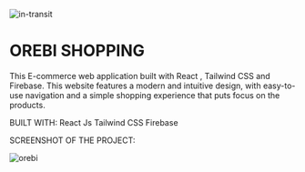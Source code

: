 
![in-transit](https://github.com/DDhoye/Orebi-Shopping/assets/105569187/6bb3b036-59b0-48da-bdf0-c8911143f38d)

# OREBI SHOPPING

This E-commerce web application built with React , Tailwind CSS and Firebase.
This website features a modern and intuitive design, with easy-to-use 
navigation and a simple shopping experience that puts focus on the products.


BUILT WITH:
React Js 
Tailwind CSS 
Firebase

SCREENSHOT OF THE PROJECT:

![orebi](https://github.com/DDhoye/Orebi-Shopping/assets/105569187/6e16f74f-61a6-4c48-877b-07ad025e7275)
